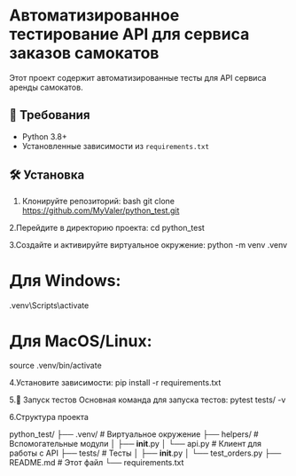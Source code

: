 # Автоматизированное тестирование API для сервиса заказов самокатов

Этот проект содержит автоматизированные тесты для API сервиса аренды самокатов.

## 📌 Требования

- Python 3.8+
- Установленные зависимости из `requirements.txt`

## 🛠 Установка

1. Клонируйте репозиторий:
   bash
   git clone https://github.com/MyValer/python_test.git

2.Перейдите в директорию проекта:
  cd python_test

3.Создайте и активируйте виртуальное окружение:
 python -m venv .venv
 # Для Windows:
 .venv\Scripts\activate
 # Для MacOS/Linux:
 source .venv/bin/activate

4.Установите зависимости:
  pip install -r requirements.txt

5.🚀 Запуск тестов
Основная команда для запуска тестов:
pytest tests/ -v

6.Структура проекта

python_test/
├── .venv/          # Виртуальное окружение
├── helpers/        # Вспомогательные модули
│   ├── __init__.py
│   └── api.py      # Клиент для работы с API
├── tests/          # Тесты
│   ├── __init__.py
│   └── test_orders.py
├── README.md       # Этот файл
└── requirements.txt




















